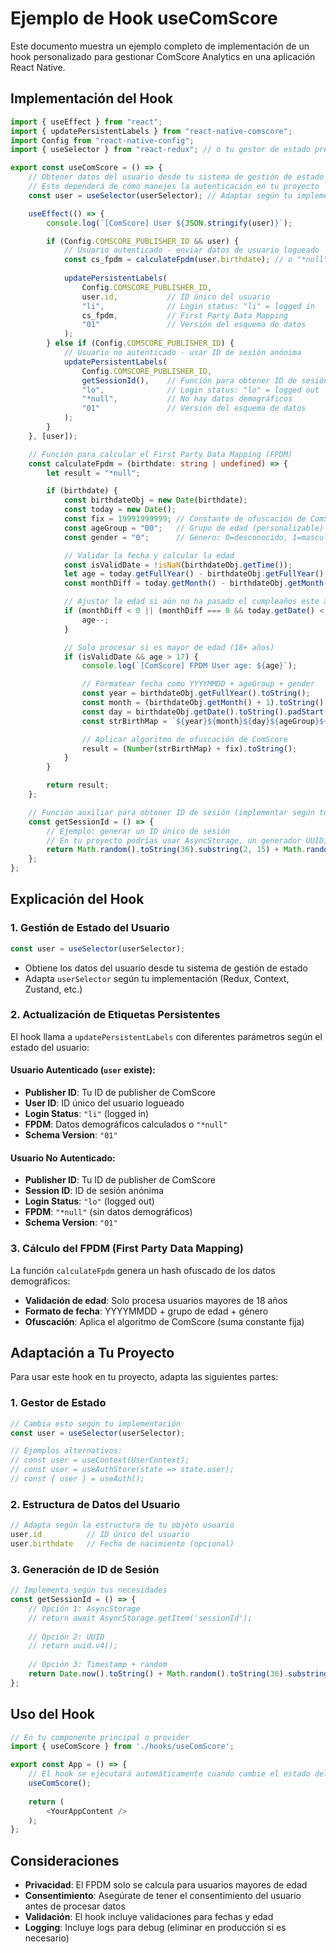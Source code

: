 # Ejemplo de Hook useComScore

Este documento muestra un ejemplo completo de implementación de un hook personalizado para gestionar ComScore Analytics en una aplicación React Native.

## Implementación del Hook

```typescript
import { useEffect } from "react";
import { updatePersistentLabels } from "react-native-comscore";
import Config from "react-native-config";
import { useSelector } from "react-redux"; // o tu gestor de estado preferido

export const useComScore = () => {
    // Obtener datos del usuario desde tu sistema de gestión de estado
    // Esto dependerá de cómo manejes la autenticación en tu proyecto
    const user = useSelector(userSelector); // Adaptar según tu implementación

    useEffect(() => {
        console.log(`[ComScore] User ${JSON.stringify(user)}`);

        if (Config.COMSCORE_PUBLISHER_ID && user) {
            // Usuario autenticado - enviar datos de usuario logueado
            const cs_fpdm = calculateFpdm(user.birthdate); // o "*null" si no tienes fecha de nacimiento
            
            updatePersistentLabels(
                Config.COMSCORE_PUBLISHER_ID, 
                user.id,           // ID único del usuario
                "li",              // Login status: "li" = logged in
                cs_fpdm,           // First Party Data Mapping
                "01"               // Versión del esquema de datos
            );
        } else if (Config.COMSCORE_PUBLISHER_ID) {
            // Usuario no autenticado - usar ID de sesión anónima
            updatePersistentLabels(
                Config.COMSCORE_PUBLISHER_ID, 
                getSessionId(),    // Función para obtener ID de sesión único
                "lo",              // Login status: "lo" = logged out
                "*null",           // No hay datos demográficos
                "01"               // Versión del esquema de datos
            );
        }
    }, [user]);

    // Función para calcular el First Party Data Mapping (FPDM)
    const calculateFpdm = (birthdate: string | undefined) => {
        let result = "*null";

        if (birthdate) {
            const birthdateObj = new Date(birthdate);
            const today = new Date();
            const fix = 19991999999; // Constante de ofuscación de ComScore
            const ageGroup = "00";   // Grupo de edad (personalizable)
            const gender = "0";      // Género: 0=desconocido, 1=masculino, 2=femenino

            // Validar la fecha y calcular la edad
            const isValidDate = !isNaN(birthdateObj.getTime());
            let age = today.getFullYear() - birthdateObj.getFullYear();
            const monthDiff = today.getMonth() - birthdateObj.getMonth();

            // Ajustar la edad si aún no ha pasado el cumpleaños este año
            if (monthDiff < 0 || (monthDiff === 0 && today.getDate() < birthdateObj.getDate())) {
                age--;
            }

            // Solo procesar si es mayor de edad (18+ años)
            if (isValidDate && age > 17) {
                console.log(`[ComScore] FPDM User age: ${age}`);

                // Formatear fecha como YYYYMMDD + ageGroup + gender
                const year = birthdateObj.getFullYear().toString();
                const month = (birthdateObj.getMonth() + 1).toString().padStart(2, "0");
                const day = birthdateObj.getDate().toString().padStart(2, "0");
                const strBirthMap = `${year}${month}${day}${ageGroup}${gender}`;

                // Aplicar algoritmo de ofuscación de ComScore
                result = (Number(strBirthMap) + fix).toString();
            }
        }

        return result;
    };

    // Función auxiliar para obtener ID de sesión (implementar según tu proyecto)
    const getSessionId = () => {
        // Ejemplo: generar un ID único de sesión
        // En tu proyecto podrías usar AsyncStorage, un generador UUID, etc.
        return Math.random().toString(36).substring(2, 15) + Math.random().toString(36).substring(2, 15);
    };
};
```

## Explicación del Hook

### 1. **Gestión de Estado del Usuario**

```typescript
const user = useSelector(userSelector);
```

- Obtiene los datos del usuario desde tu sistema de gestión de estado
- Adapta `userSelector` según tu implementación (Redux, Context, Zustand, etc.)

### 2. **Actualización de Etiquetas Persistentes**

El hook llama a `updatePersistentLabels` con diferentes parámetros según el estado del usuario:

#### Usuario Autenticado (`user` existe):
- **Publisher ID**: Tu ID de publisher de ComScore
- **User ID**: ID único del usuario logueado
- **Login Status**: `"li"` (logged in)
- **FPDM**: Datos demográficos calculados o `"*null"`
- **Schema Version**: `"01"`

#### Usuario No Autenticado:
- **Publisher ID**: Tu ID de publisher de ComScore  
- **Session ID**: ID de sesión anónima
- **Login Status**: `"lo"` (logged out)
- **FPDM**: `"*null"` (sin datos demográficos)
- **Schema Version**: `"01"`

### 3. **Cálculo del FPDM (First Party Data Mapping)**

La función `calculateFpdm` genera un hash ofuscado de los datos demográficos:

- **Validación de edad**: Solo procesa usuarios mayores de 18 años
- **Formato de fecha**: YYYYMMDD + grupo de edad + género
- **Ofuscación**: Aplica el algoritmo de ComScore (suma constante fija)

## Adaptación a Tu Proyecto

Para usar este hook en tu proyecto, adapta las siguientes partes:

### 1. **Gestor de Estado**
```typescript
// Cambia esto según tu implementación
const user = useSelector(userSelector);

// Ejemplos alternativos:
// const user = useContext(UserContext);
// const user = useAuthStore(state => state.user);
// const { user } = useAuth();
```

### 2. **Estructura de Datos del Usuario**
```typescript
// Adapta según la estructura de tu objeto usuario
user.id          // ID único del usuario
user.birthdate   // Fecha de nacimiento (opcional)
```

### 3. **Generación de ID de Sesión**
```typescript
// Implementa según tus necesidades
const getSessionId = () => {
    // Opción 1: AsyncStorage
    // return await AsyncStorage.getItem('sessionId');
    
    // Opción 2: UUID
    // return uuid.v4();
    
    // Opción 3: Timestamp + random
    return Date.now().toString() + Math.random().toString(36).substring(2);
};
```

## Uso del Hook

```typescript
// En tu componente principal o provider
import { useComScore } from './hooks/useComScore';

export const App = () => {
    // El hook se ejecutará automáticamente cuando cambie el estado del usuario
    useComScore();
    
    return (
        <YourAppContent />
    );
};
```

## Consideraciones

- **Privacidad**: El FPDM solo se calcula para usuarios mayores de edad
- **Consentimiento**: Asegúrate de tener el consentimiento del usuario antes de procesar datos
- **Validación**: El hook incluye validaciones para fechas y edad
- **Logging**: Incluye logs para debug (eliminar en producción si es necesario)